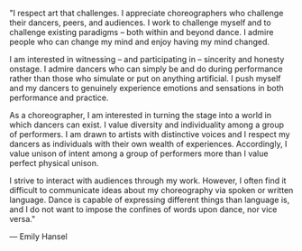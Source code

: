 "I respect art that challenges. I appreciate choreographers who challenge their dancers, peers, and audiences. I work to challenge myself and to challenge existing paradigms – both within and beyond dance. I admire people who can change my mind and enjoy having my mind changed.

I am interested in witnessing – and participating in – sincerity and honesty onstage. I admire dancers who can simply be and do during performance rather than those who simulate or put on anything artificial. I push myself and my dancers to genuinely experience emotions and sensations in both performance and practice.

As a choreographer, I am interested in turning the stage into a world in which dancers can exist. I value diversity and individuality among a group of performers. I am drawn to artists with distinctive voices and I respect my dancers as individuals with their own wealth of experiences. Accordingly, I value unison of intent among a group of performers more than I value perfect physical unison.

I strive to interact with audiences through my work. However, I often find it difficult to communicate ideas about my choreography via spoken or written language. Dance is capable of expressing different things than language is, and I do not want to impose the confines of words upon dance, nor vice versa."

— Emily Hansel
